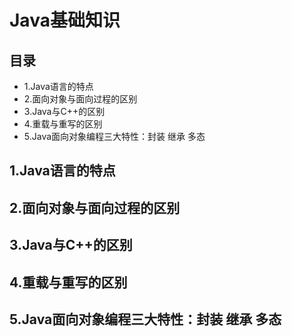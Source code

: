 # Java基础知识

## 目录
* 1.Java语言的特点
* 2.面向对象与面向过程的区别
* 3.Java与C++的区别
* 4.重载与重写的区别
* 5.Java面向对象编程三大特性：封装 继承 多态

## 1.Java语言的特点

## 2.面向对象与面向过程的区别

## 3.Java与C++的区别

## 4.重载与重写的区别

## 5.Java面向对象编程三大特性：封装 继承 多态
